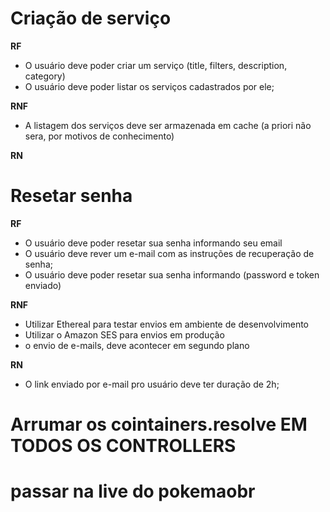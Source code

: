 # Criação de serviço

**RF**

- O usuário deve poder criar um serviço (title, filters, description, category)
- O usuário deve poder listar os serviços cadastrados por ele;

**RNF**

- A listagem dos serviços deve ser armazenada em cache (a priori não sera, por motivos de conhecimento)

**RN**



# Resetar senha

**RF**

- O usuário deve poder resetar sua senha informando seu email
- O usuário deve rever um e-mail com as instruções de recuperação de senha;
- O usuário deve poder resetar sua senha informando (password e token enviado)

**RNF**

- Utilizar Ethereal para testar envios em ambiente de desenvolvimento
- Utilizar o Amazon SES para envios em produção
- o envio de e-mails, deve acontecer em segundo plano

**RN**

- O link enviado por e-mail pro usuário deve ter duração de 2h;


# Arrumar os cointainers.resolve EM TODOS OS CONTROLLERS

# passar na live do pokemaobr

